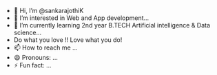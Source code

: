 - 👋 Hi, I’m @sankarajothiK
- 👀 I’m interested in Web and App development...
- 🌱 I’m currently learning  2nd year B.TECH Artificial intelligence & Data science...
- Do what you love !! Love what you do!
- 📫 How to reach me ...
- 😄 Pronouns: ...
- ⚡ Fun fact: ...

<!---
sankarajothiK/sankarajothiK is a ✨ special ✨ repository because its `README.md` (this file) appears on your GitHub profile.
You can click the Preview link to take a look at your changes.
--->
